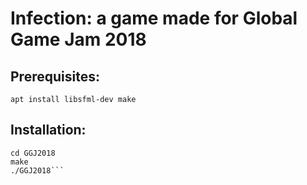 # Infection: a game made for Global Game Jam 2018
## Prerequisites:

`apt install libsfml-dev make`

## Installation:

```git clone https://github.com/danielshare/GGJ2018.git
cd GGJ2018
make
./GGJ2018```
